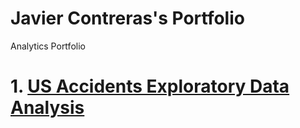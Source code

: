 # Javier Contreras's Portfolio
Analytics Portfolio

# 1. [US Accidents Exploratory Data Analysis](https://www.kaggle.com/jcont19523/us-accidents-eda)
